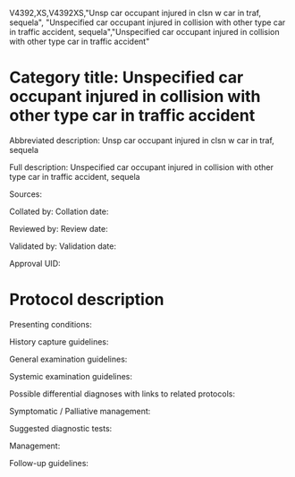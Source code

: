 V4392,XS,V4392XS,"Unsp car occupant injured in clsn w car in traf, sequela", "Unspecified car occupant injured in collision with other type car in traffic accident, sequela","Unspecified car occupant injured in collision with other type car in traffic accident"
# Category title: Unspecified car occupant injured in collision with other type car in traffic accident

Abbreviated description: Unsp car occupant injured in clsn w car in traf, sequela

Full description: Unspecified car occupant injured in collision with other type car in traffic accident, sequela

Sources:

Collated by:
Collation date:

Reviewed by:
Review date:

Validated by:
Validation date:

Approval UID:

# Protocol description

Presenting conditions:

History capture guidelines:

General examination guidelines:

Systemic examination guidelines:

Possible differential diagnoses with links to related protocols:

Symptomatic / Palliative management:

Suggested diagnostic tests:

Management:

Follow-up guidelines:
